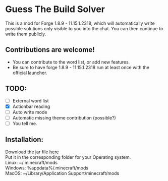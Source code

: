 # Guess The Build Solver
This is a mod for Forge 1.8.9 - 11.15.1.2318, which will automatically write possible solutions only visible to you into the chat.
You can then continue to write them publicly.

## Contributions are welcome!
- You can contribute to the word list, or add new features.
- Be sure to have forge 1.8.9 - 11.15.1.2318 run at least once with the official launcher.

## TODO:
- [ ] External word list
- [x] Actionbar reading
- [ ] Auto write mode
- [ ] Automatic missing theme contribution (possible?)
- [ ] You tell me.

## Installation:
Download the jar file [here](https://github.com/TomJuri/GuessTheBuild-Cheat/releases/latest)  
Put it in the corresponding folder for your Operating system.  
Linux: ~/.minecraft/mods  
Windows: %appdata%/.minecraft/mods  
MacOS: ~/Library/Application Support/minecraft/mods  
